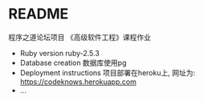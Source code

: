 # README

  程序之道论坛项目
  《高级软件工程》课程作业
* Ruby version
  ruby-2.5.3
* Database creation
  数据库使用pg
* Deployment instructions
  项目部署在heroku上, 网址为: https://codeknows.herokuapp.com
* ...
